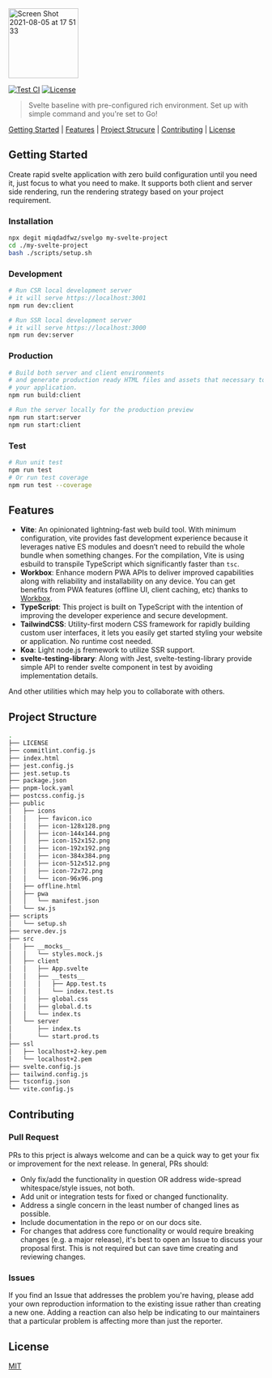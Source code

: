 <img width="138" alt="Screen Shot 2021-08-05 at 17 51 33" src="https://user-images.githubusercontent.com/43945767/128338446-0e8e345f-4de5-43bb-8da7-b9984ab6c676.png">

[![Test CI](https://github.com/miqdadfwz/svelgo/workflows/Unit/badge.svg)](https://github.com/miqdadfwz/svelgo/actions)
[![License](https://img.shields.io/github/license/miqdadfwz/svelgo?label=License)](https://github.com/miqdadfwz/svelgo/blob/master/LICENSE)

> Svelte baseline with pre-configured rich environment. Set up with simple command and you're set to Go!

[Getting Started](https://github.com/miqdadfwz/svelgo#getting-started) | [Features](https://github.com/miqdadfwz/svelgo#features) | [Project Strucure](https://github.com/miqdadfwz/svelgo#project-structure) | [Contributing](https://github.com/miqdadfwz/svelgo#contributing) | [License](https://github.com/miqdadfwz/svelgo#license)

## Getting Started
Create rapid svelte application with zero build configuration until you need it, just focus to what you need to make. It supports both client and server side rendering, run the rendering strategy based on your project requirement.

### Installation

```bash
npx degit miqdadfwz/svelgo my-svelte-project
cd ./my-svelte-project
bash ./scripts/setup.sh
```

### Development
```bash
# Run CSR local development server
# it will serve https://localhost:3001
npm run dev:client

# Run SSR local development server
# it will serve https://localhost:3000
npm run dev:server
```

### Production
```bash
# Build both server and client environments
# and generate production ready HTML files and assets that necessary to deploy and run 
# your application.
npm run build:client

# Run the server locally for the production preview
npm run start:server
npm run start:client
```

### Test
```bash
# Run unit test
npm run test
# Or run test coverage
npm run test --coverage
```

## Features
- **Vite**: An opinionated lightning-fast web build tool. With minimum configuration, vite provides fast development experience because it leverages native ES modules and doesn’t need to rebuild the whole bundle when something changes. For the compilation, Vite is using esbuild to transpile TypeScript which significantly faster than `tsc`.
- **Workbox**: Enhance modern PWA APIs to deliver improved capabilities along with reliability and installability on any device. You can get benefits from PWA features (offline UI, client caching, etc) thanks to [Workbox](https://developers.google.com/web/tools/workbox).
- **TypeScript**: This project is built on TypeScript with the intention of improving the developer experience and secure development.
- **TailwindCSS**: Utility-first modern CSS framework for rapidly building custom user interfaces, it lets you easily get started styling your website or application. No runtime cost needed.
- **Koa**: Light node.js fremework to utilize SSR support.
- **svelte-testing-library**: Along with Jest, svelte-testing-library provide simple API to render svelte component in test by avoiding implementation details.

And other utilities which may help you to collaborate with others.

## Project Structure
```bash
.
├── LICENSE
├── commitlint.config.js
├── index.html
├── jest.config.js
├── jest.setup.ts
├── package.json
├── pnpm-lock.yaml
├── postcss.config.js
├── public
│   ├── icons
│   │   ├── favicon.ico
│   │   ├── icon-128x128.png
│   │   ├── icon-144x144.png
│   │   ├── icon-152x152.png
│   │   ├── icon-192x192.png
│   │   ├── icon-384x384.png
│   │   ├── icon-512x512.png
│   │   ├── icon-72x72.png
│   │   └── icon-96x96.png
│   ├── offline.html
│   ├── pwa
│   │   └── manifest.json
│   └── sw.js
├── scripts
│   └── setup.sh
├── serve.dev.js
├── src
│   ├── __mocks__
│   │   └── styles.mock.js
│   ├── client
│   │   ├── App.svelte
│   │   ├── __tests__
│   │   │   ├── App.test.ts
│   │   │   └── index.test.ts
│   │   ├── global.css
│   │   ├── global.d.ts
│   │   └── index.ts
│   └── server
│       ├── index.ts
│       └── start.prod.ts
├── ssl
│   ├── localhost+2-key.pem
│   └── localhost+2.pem
├── svelte.config.js
├── tailwind.config.js
├── tsconfig.json
└── vite.config.js
```

## Contributing
### Pull Request
PRs to this prject is always welcome and can be a quick way to get your fix or improvement for the next release. In general, PRs should:

- Only fix/add the functionality in question OR address wide-spread whitespace/style issues, not both.
- Add unit or integration tests for fixed or changed functionality.
- Address a single concern in the least number of changed lines as possible.
- Include documentation in the repo or on our docs site.
- For changes that address core functionality or would require breaking changes (e.g. a major release), it's best to open an Issue to discuss your proposal first. This is not required but can save time creating and reviewing changes.


### Issues
If you find an Issue that addresses the problem you're having, please add your own reproduction information to the existing issue rather than creating a new one. Adding a reaction can also help be indicating to our maintainers that a particular problem is affecting more than just the reporter.

## License
[MIT](https://github.com/miqdadfwz/svelgo/blob/master/LICENSE) 
